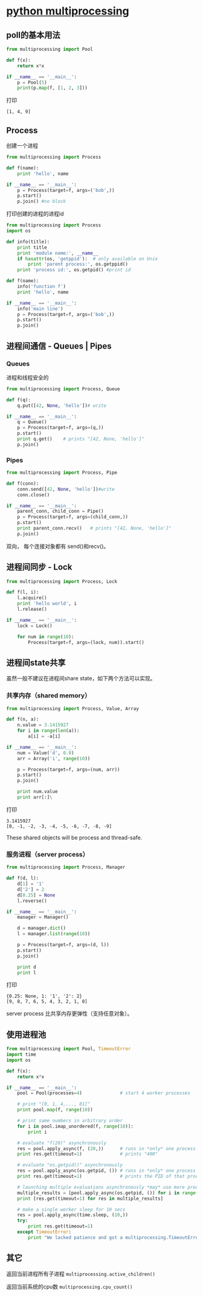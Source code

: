 # [python multiprocessing](https://docs.python.org/2/library/multiprocessing.html#module-multiprocessing)

## poll的基本用法

```python
from multiprocessing import Pool

def f(x):
    return x*x

if __name__ == '__main__':
    p = Pool(5)
    print(p.map(f, [1, 2, 3]))
```

打印
```
[1, 4, 9]
```

## Process

创建一个进程

```python
from multiprocessing import Process

def f(name):
    print 'hello', name

if __name__ == '__main__':
    p = Process(target=f, args=('bob',))
    p.start()
    p.join() #no block
```


打印创建的进程的进程id

```python
from multiprocessing import Process
import os

def info(title):
    print title
    print 'module name:', __name__
    if hasattr(os, 'getppid'):  # only available on Unix
        print 'parent process:', os.getppid()
    print 'process id:', os.getpid() #print id

def f(name):
    info('function f')
    print 'hello', name

if __name__ == '__main__':
    info('main line')
    p = Process(target=f, args=('bob',))
    p.start()
    p.join()
```

## 进程间通信 - Queues | Pipes

### Queues

进程和线程安全的

```python
from multiprocessing import Process, Queue

def f(q):
    q.put([42, None, 'hello'])# write

if __name__ == '__main__':
    q = Queue()
    p = Process(target=f, args=(q,))
    p.start()
    print q.get()    # prints "[42, None, 'hello']"
    p.join()
```

### Pipes


```python
from multiprocessing import Process, Pipe

def f(conn):
    conn.send([42, None, 'hello'])#write
    conn.close()

if __name__ == '__main__':
    parent_conn, child_conn = Pipe()
    p = Process(target=f, args=(child_conn,))
    p.start()
    print parent_conn.recv()   # prints "[42, None, 'hello']"
    p.join()
```

双向， 每个连接对象都有 send()和recv()。

## 进程间同步 - Lock

```python
from multiprocessing import Process, Lock

def f(l, i):
    l.acquire()
    print 'hello world', i
    l.release()

if __name__ == '__main__':
    lock = Lock()

    for num in range(10):
        Process(target=f, args=(lock, num)).start()
```

## 进程间state共享

虽然一般不建议在进程间share state，如下两个方法可以实现。

### 共享内存（shared memory）

```python
from multiprocessing import Process, Value, Array

def f(n, a):
    n.value = 3.1415927
    for i in range(len(a)):
        a[i] = -a[i]

if __name__ == '__main__':
    num = Value('d', 0.0)
    arr = Array('i', range(10))

    p = Process(target=f, args=(num, arr))
    p.start()
    p.join()

    print num.value
    print arr[:]\
```

打印
```
3.1415927
[0, -1, -2, -3, -4, -5, -6, -7, -8, -9]
```

These shared objects will be process and thread-safe.

### 服务进程（server process）

```python
from multiprocessing import Process, Manager

def f(d, l):
    d[1] = '1'
    d['2'] = 2
    d[0.25] = None
    l.reverse()

if __name__ == '__main__':
    manager = Manager()

    d = manager.dict()
    l = manager.list(range(10))

    p = Process(target=f, args=(d, l))
    p.start()
    p.join()

    print d
    print l
```

打印
```
{0.25: None, 1: '1', '2': 2}
[9, 8, 7, 6, 5, 4, 3, 2, 1, 0]
```

server process 比共享内存更弹性（支持任意对象）。

## 使用进程池

```python
from multiprocessing import Pool, TimeoutError
import time
import os

def f(x):
    return x*x

if __name__ == '__main__':
    pool = Pool(processes=4)              # start 4 worker processes

    # print "[0, 1, 4,..., 81]"
    print pool.map(f, range(10))

    # print same numbers in arbitrary order
    for i in pool.imap_unordered(f, range(10)):
        print i

    # evaluate "f(20)" asynchronously
    res = pool.apply_async(f, (20,))      # runs in *only* one process
    print res.get(timeout=1)              # prints "400"

    # evaluate "os.getpid()" asynchronously
    res = pool.apply_async(os.getpid, ()) # runs in *only* one process
    print res.get(timeout=1)              # prints the PID of that process

    # launching multiple evaluations asynchronously *may* use more processes
    multiple_results = [pool.apply_async(os.getpid, ()) for i in range(4)]
    print [res.get(timeout=1) for res in multiple_results]

    # make a single worker sleep for 10 secs
    res = pool.apply_async(time.sleep, (10,))
    try:
        print res.get(timeout=1)
    except TimeoutError:
        print "We lacked patience and got a multiprocessing.TimeoutError"
```

## 其它

返回当前进程所有子进程
`multiprocessing.active_children()`

返回当前系统的cpu数
`multiprocessing.cpu_count()`